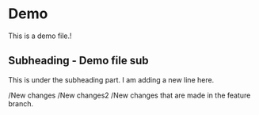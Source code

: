 # Demo

This is a demo file.!

## Subheading - Demo file sub

This is under the subheading part.
I am adding a new line here.


/New changes
/New changes2
/New changes that are made in the feature branch.
